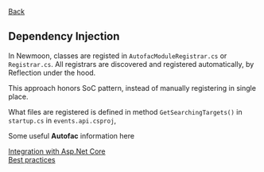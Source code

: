 [Back](../dotnet-backend.md)

## Dependency Injection 

In Newmoon, classes are registed in `AutofacModuleRegistrar.cs` or `Registrar.cs`. All registrars are discovered and registered automatically, by Reflection under the hood.

This approach honors SoC pattern, instead of manually registering in single place.

What files are registered is defined in method `GetSearchingTargets()` in `startup.cs` in `events.api.csproj`,  

Some useful __Autofac__ information here  

[Integration with Asp.Net Core](http://autofaccn.readthedocs.io/en/latest/integration/aspnetcore.html)  
[Best practices](http://autofaccn.readthedocs.io/en/latest/best-practices/index.html)  